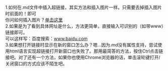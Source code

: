1.如何在.md文件中插入超链接，其实方法和插入图片一样。只需要去掉插入图片时前面的！即可  
你问如何插入图片？[单击这里](https://github.com/Beancc/Main/blob/master/md/%E6%8F%92%E5%85%A5%E5%9B%BE%E7%89%87.md)  
2.如果是为了看到具体网址是什么，方法更简单，直接输入可识别的（如带www）链接即可。  
可以这样写：百度搜索：www.baidu.com  
3.如果想打开链接时显示在新的窗口怎么办？嗯...因为.md没有属性支持，尝试使用html语言实现超链接打开新窗口也失败了。那用最简答的方法，按住Ctrl点击链接吧。对了还有一个方法，如果你也使用Chrome浏览器的话，单击滚轮键打开/关闭窗口的方式应该不陌生吧。
